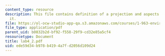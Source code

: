 ```yaml
---
content_type: resource
description: This file contains definition of a projection and aspects related to
  it.
file: https://ol-ocw-studio-app-qa.s3.amazonaws.com/courses/1-963-environmental-engineering-applications-of-geographic-information-systems-fall-2004/ede59d34b978b4194a7fd2056d109d24_lab4_2.pdf
file_type: application/pdf
parent_uid: b0832b2d-bf92-f558-29f9-cd32e85a5cf4
resourcetype: Document
title: lab4_2.pdf
uid: ede59d34-b978-b419-4a7f-d2056d109d24
---
```

